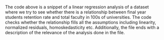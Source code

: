 The code above is a snippet of a linear regression analysis of a dataset where we try to see whether there is a relationship between final year students retention rate and total faculty in 100s of universities. The code checks whether the relationship fills all the assumptions including linearity, normalized residuals, homoskedasticity etc. Additionally, the file ends with a description of the relevance of the analysis done in the file. 
